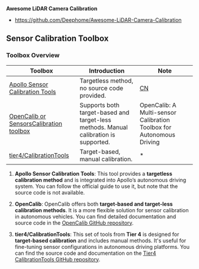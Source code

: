 **Awesome LiDAR Camera Calibration**

* https://github.com/Deephome/Awesome-LiDAR-Camera-Calibration


## Sensor Calibration Toolbox

### Toolbox Overview

| **Toolbox** | **Introduction** | **Note** |
|-------------|------------------|----------|
| [Apollo Sensor Calibration Tools](https://github.com/ApolloAuto/apollo/blob/master/docs/quickstart/apollo_2_0_sensor_calibration_guide.md) | Targetless method, no source code provided. | [CN](https://blog.csdn.net/learning_tortosie/article/details/82351553?utm_medium=distribute.pc_relevant.none-task-blog-baidujs_baidulandingword-0&spm=1001.2101.3001.4242) |
| [OpenCalib or SensorsCalibration toolbox](https://github.com/PJLab-ADG/SensorsCalibration) | Supports both target-based and target-less methods. Manual calibration is supported. | OpenCalib: A Multi-sensor Calibration Toolbox for Autonomous Driving |
| [tier4/CalibrationTools](https://github.com/tier4/CalibrationTools) | Target-based, manual calibration. | * |


1. **Apollo Sensor Calibration Tools**: This tool provides a **targetless calibration method** and is integrated into Apollo’s autonomous driving system. You can follow the official guide to use it, but note that the source code is not available.
   
2. **OpenCalib**: OpenCalib offers both **target-based and target-less calibration methods**. It is a more flexible solution for sensor calibration in autonomous vehicles. You can find detailed documentation and source code in the [OpenCalib GitHub repository](https://github.com/PJLab-ADG/SensorsCalibration).

3. **tier4/CalibrationTools**: This set of tools from **Tier 4** is designed for **target-based calibration** and includes manual methods. It's useful for fine-tuning sensor configurations in autonomous driving platforms. You can find the source code and documentation on the [Tier4 CalibrationTools GitHub repository](https://github.com/tier4/CalibrationTools).

